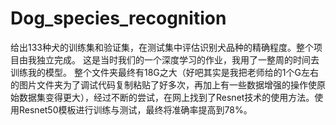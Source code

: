 # Dog_species_recognition
给出133种犬的训练集和验证集，在测试集中评估识别犬品种的精确程度。整个项目由我独立完成。 这是当时我们的一个深度学习的作业，我用了一整周的时间去训练我的模型。 整个文件夹最终有18G之大（好吧其实是我把老师给的1个G左右的图片文件夹为了调试代码复制粘贴了好多次，再加上有一些数据增强的操作使原始数据集变得更大），经过不断的尝试，在网上找到了Resnet技术的使用方法。使用Resnet50模板进行训练与测试，最终将准确率提高到78%。
